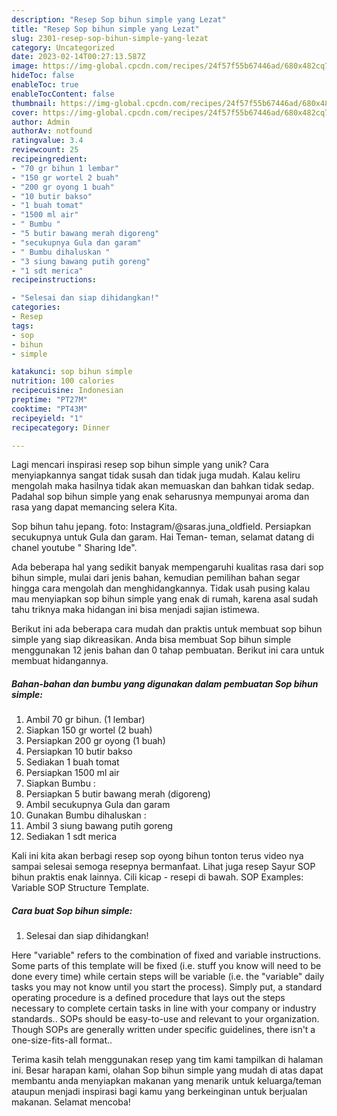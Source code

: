 ```yaml
---
description: "Resep Sop bihun simple yang Lezat"
title: "Resep Sop bihun simple yang Lezat"
slug: 2301-resep-sop-bihun-simple-yang-lezat
category: Uncategorized
date: 2023-02-14T00:27:13.587Z
image: https://img-global.cpcdn.com/recipes/24f57f55b67446ad/680x482cq70/sop-bihun-simple-foto-resep-utama.jpg
hideToc: false
enableToc: true
enableTocContent: false
thumbnail: https://img-global.cpcdn.com/recipes/24f57f55b67446ad/680x482cq70/sop-bihun-simple-foto-resep-utama.jpg
cover: https://img-global.cpcdn.com/recipes/24f57f55b67446ad/680x482cq70/sop-bihun-simple-foto-resep-utama.jpg
author: Admin
authorAv: notfound
ratingvalue: 3.4
reviewcount: 25
recipeingredient:
- "70 gr bihun 1 lembar"
- "150 gr wortel 2 buah"
- "200 gr oyong 1 buah"
- "10 butir bakso"
- "1 buah tomat"
- "1500 ml air"
- " Bumbu "
- "5 butir bawang merah digoreng"
- "secukupnya Gula dan garam"
- " Bumbu dihaluskan "
- "3 siung bawang putih goreng"
- "1 sdt merica"
recipeinstructions:

- "Selesai dan siap dihidangkan!"
categories:
- Resep
tags:
- sop
- bihun
- simple

katakunci: sop bihun simple 
nutrition: 100 calories
recipecuisine: Indonesian
preptime: "PT27M"
cooktime: "PT43M"
recipeyield: "1"
recipecategory: Dinner

---
```





Lagi mencari inspirasi resep sop bihun simple yang unik? Cara menyiapkannya sangat tidak susah dan tidak juga mudah. Kalau keliru mengolah maka hasilnya tidak akan memuaskan dan bahkan tidak sedap. Padahal sop bihun simple yang enak seharusnya mempunyai aroma dan rasa yang dapat memancing selera Kita.





Sop bihun tahu jepang. foto: Instagram/@saras.juna_oldfield. Persiapkan secukupnya untuk Gula dan garam. Hai Teman- teman, selamat datang di chanel youtube &#34; Sharing Ide&#34;.

Ada beberapa hal yang sedikit banyak mempengaruhi kualitas rasa dari sop bihun simple, mulai dari jenis bahan, kemudian pemilihan bahan segar hingga cara mengolah dan menghidangkannya. Tidak usah pusing kalau mau menyiapkan sop bihun simple yang enak di rumah, karena asal sudah tahu triknya maka hidangan ini bisa menjadi sajian istimewa.






Berikut ini ada beberapa cara mudah dan praktis untuk membuat sop bihun simple yang siap dikreasikan. Anda bisa membuat Sop bihun simple menggunakan 12 jenis bahan dan 0 tahap pembuatan. Berikut ini cara untuk membuat hidangannya.

<!--inarticleads1-->

##### Bahan-bahan dan bumbu yang digunakan dalam pembuatan Sop bihun simple:

1. Ambil 70 gr bihun. (1 lembar)
1. Siapkan 150 gr wortel (2 buah)
1. Persiapkan 200 gr oyong (1 buah)
1. Persiapkan 10 butir bakso
1. Sediakan 1 buah tomat
1. Persiapkan 1500 ml air
1. Siapkan  Bumbu :
1. Persiapkan 5 butir bawang merah (digoreng)
1. Ambil secukupnya Gula dan garam
1. Gunakan  Bumbu dihaluskan :
1. Ambil 3 siung bawang putih goreng
1. Sediakan 1 sdt merica


Kali ini kita akan berbagi resep sop oyong bihun tonton terus video nya sampai selesai semoga resepnya bermanfaat. Lihat juga resep Sayur SOP bihun praktis enak lainnya. Cili kicap - resepi di bawah. SOP Examples: Variable SOP Structure Template. 

<!--inarticleads2-->

##### Cara buat Sop bihun simple:


1. Selesai dan siap dihidangkan!

Here &#34;variable&#34; refers to the combination of fixed and variable instructions. Some parts of this template will be fixed (i.e. stuff you know will need to be done every time) while certain steps will be variable (i.e. the &#34;variable&#34; daily tasks you may not know until you start the process). Simply put, a standard operating procedure is a defined procedure that lays out the steps necessary to complete certain tasks in line with your company or industry standards.. SOPs should be easy-to-use and relevant to your organization. Though SOPs are generally written under specific guidelines, there isn&#39;t a one-size-fits-all format.. 

Terima kasih telah menggunakan resep yang tim kami tampilkan di halaman ini. Besar harapan kami, olahan Sop bihun simple yang mudah di atas dapat membantu anda menyiapkan makanan yang menarik untuk keluarga/teman ataupun menjadi inspirasi bagi kamu yang berkeinginan untuk berjualan makanan. Selamat mencoba!
